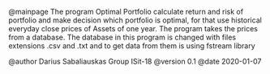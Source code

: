 @mainpage
The program Optimal Portfolio
 calculate return and risk of portfolio
 and make decision which portfolio is optimal,
 for that use historical everyday close prices of Assets of one year.
 The program takes the  prices from a database.
 The database in this program is changed with files extensions .csv and .txt
 and to get data from them is using fstream library

 @author Darius Sabaliauskas
 Group ISit-18
 @version 0.1
 @date 2020-01-07

